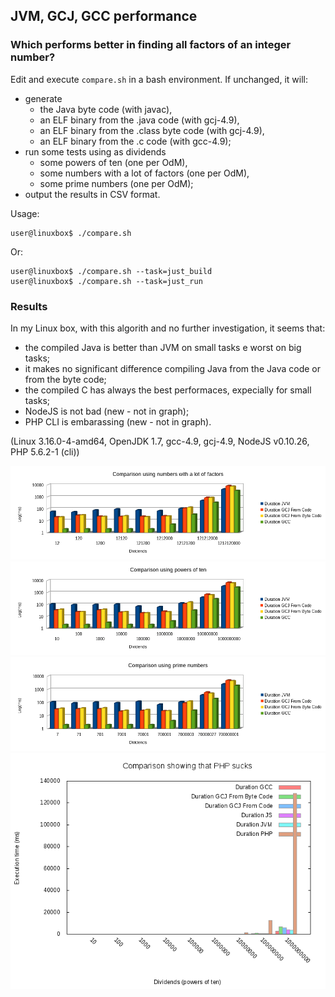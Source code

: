## JVM, GCJ, GCC performance

### Which performs better in finding all factors of an integer number?

Edit and execute `compare.sh` in a bash environment. If unchanged, it will:

-	generate
	- the Java byte code (with javac),
	- an ELF binary from the .java code (with gcj-4.9),
	- an ELF binary from the .class byte code (with gcj-4.9),
	- an ELF binary from the .c code (with gcc-4.9);
-	run some tests using as dividends
	- some powers of ten (one per OdM),
	- some numbers with a lot of factors (one per OdM),
	- some prime numbers (one per OdM);
-	output the results in CSV format.

Usage:

```
user@linuxbox$ ./compare.sh
```

Or:

```
user@linuxbox$ ./compare.sh --task=just_build
user@linuxbox$ ./compare.sh --task=just_run
```

### Results

In my Linux box, with this algorith and no further investigation, it seems that:
-	the compiled Java is better than JVM on small tasks e worst on big tasks;
-	it makes no significant difference compiling Java from the Java code or from the byte code;
-	the compiled C has always the best performaces, expecially for small tasks;
-	NodeJS is not bad (new - not in graph);
-	PHP CLI is embarassing (new - not in graph).

(Linux 3.16.0-4-amd64, OpenJDK 1.7, gcc-4.9, gcj-4.9, NodeJS v0.10.26, PHP 5.6.2-1 (cli))

![](https://raw.githubusercontent.com/double-m/spikes/master/gcj_gcc_jvm_comparison/histograms/comparison_using_numbers_with_a_lot_of_factors.png)
![](https://raw.githubusercontent.com/double-m/spikes/master/gcj_gcc_jvm_comparison/histograms/comparison_using_powers_of_ten.png)
![](https://raw.githubusercontent.com/double-m/spikes/master/gcj_gcc_jvm_comparison/histograms/comparison_using_prime_numbers.png)
![](https://raw.githubusercontent.com/double-m/spikes/master/gcj_gcc_jvm_comparison/histograms/comparison_php_sucks.png)

